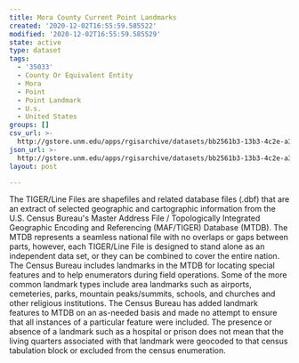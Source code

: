 ```yaml
---
title: Mora County Current Point Landmarks
created: '2020-12-02T16:55:59.585522'
modified: '2020-12-02T16:55:59.585529'
state: active
type: dataset
tags:
  - '35033'
  - County Or Equivalent Entity
  - Mora
  - Point
  - Point Landmark
  - U.s.
  - United States
groups: []
csv_url: >-
  http://gstore.unm.edu/apps/rgisarchive/datasets/bb2561b3-13b3-4c2e-a334-f94976008653/tl_2010_35033_pointlm.derived.csv
json_url: >-
  http://gstore.unm.edu/apps/rgisarchive/datasets/bb2561b3-13b3-4c2e-a334-f94976008653/tl_2010_35033_pointlm.derived.json
layout: post

---
```

The TIGER/Line Files are shapefiles and related database files (.dbf) that are an extract of selected geographic and cartographic information from the U.S. Census Bureau's Master Address File / Topologically Integrated Geographic Encoding and Referencing (MAF/TIGER) Database (MTDB).  The MTDB represents a seamless national file with no overlaps or gaps between parts, however, each TIGER/Line File is designed to stand alone as an independent data set, or they can be combined to cover the entire nation.  The Census Bureau includes landmarks in the MTDB for locating special features and to help enumerators during field operations.  Some of the more common landmark types include area landmarks such as airports, cemeteries, parks, mountain peaks/summits, schools, and churches and other religious institutions.  The Census Bureau has added landmark features to MTDB on an as-needed basis and made no attempt to ensure that all instances of a particular feature were included.  The presence or absence of a landmark such as a hospital or prison does not mean that the living quarters associated with that landmark were geocoded to that census tabulation block or excluded from the census enumeration.  

